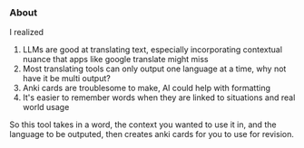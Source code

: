 ### About
I realized
1. LLMs are good at translating text, especially incorporating contextual nuance that apps like google translate might miss
2. Most translating tools can only output one language at a time, why not have it be multi output?
3. Anki cards are troublesome to make, AI could help with formatting
4. It's easier to remember words when they are linked to situations and real world usage

So this tool takes in a word, the context you wanted to use it in, and the language to be outputed, then creates anki cards for you to use for revision.
